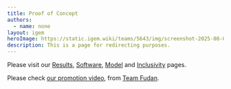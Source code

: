 ```yaml
---
title: Proof of Concept
authors:
  - name: none
layout: igem
heroImage: https://static.igem.wiki/teams/5643/img/screenshot-2025-08-06-at-21-23-43.webp
description: This is a page for redirecting purposes.
---
```


Please visit our [Results](/results/), [Software](/software/), [Model](/model/) and [Inclusivity](/inclusivity/) pages.

Please check [our promotion video](https://video.igem.org/w/nri1zca7eHRFtGVEZWxfqe), from [Team Fudan](https://2025.igem.wiki/fudan/).

